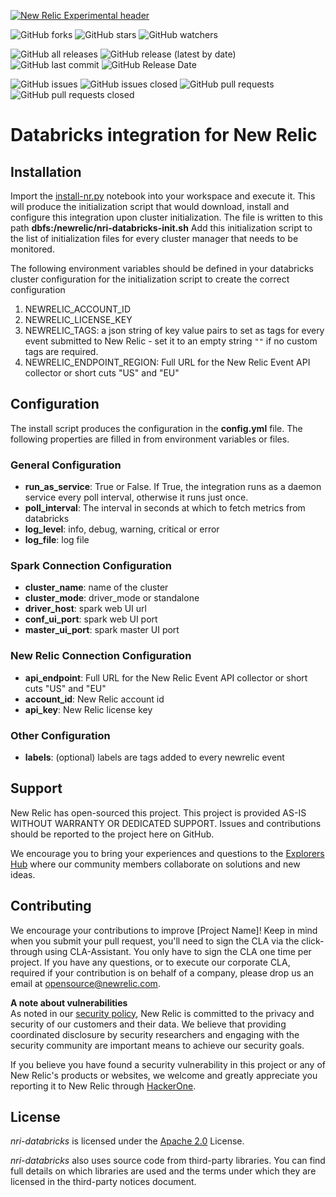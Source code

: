   
    
[![New Relic Experimental header](https://github.com/newrelic/opensource-website/raw/master/src/images/categories/Experimental.png)](https://opensource.newrelic.com/oss-category/#new-relic-experimental)    
    
![GitHub forks](https://img.shields.io/github/forks/newrelic-experimental/nri-databricks?style=social)
![GitHub stars](https://img.shields.io/github/stars/newrelic-experimental/nri-databricks?style=social)
![GitHub watchers](https://img.shields.io/github/watchers/newrelic-experimental/nri-databricks?style=social)
    
![GitHub all releases](https://img.shields.io/github/downloads/newrelic-experimental/nri-databricks/total)
![GitHub release (latest by date)](https://img.shields.io/github/v/release/newrelic-experimental/nri-databricks)
![GitHub last commit](https://img.shields.io/github/last-commit/newrelic-experimental/nri-databricks)
![GitHub Release Date](https://img.shields.io/github/release-date/newrelic-experimental/nri-databricks)
    
![GitHub issues](https://img.shields.io/github/issues/newrelic-experimental/nri-databricks)
![GitHub issues closed](https://img.shields.io/github/issues-closed/newrelic-experimental/nri-databricks)
![GitHub pull requests](https://img.shields.io/github/issues-pr/newrelic-experimental/nri-databricks)
![GitHub pull requests closed](https://img.shields.io/github/issues-pr-closed/newrelic-experimental/nri-databricks)
    
# Databricks integration for New Relic    
  
## Installation    

Import the [install-nr.py](https://github.com/newrelic-experimental/nri-databricks/releases/download/v1.1.0/install-nr.py) notebook into your workspace and execute it. 
This will produce the initialization script that would download, install and configure this integration upon cluster initialization. 
The file is written to this path **dbfs:/newrelic/nri-databricks-init.sh**
Add this initialization script to the list of initialization files for every cluster manager that needs to be monitored.

The following environment variables should be defined in your databricks cluster configuration for the initialization script to create the correct configuration

1. NEWRELIC_ACCOUNT_ID
2. NEWRELIC_LICENSE_KEY
3. NEWRELIC_TAGS: a json string of key value pairs to set as tags for every event submitted to New Relic - set it to an empty string `""` if no custom tags are required.
4. NEWRELIC_ENDPOINT_REGION: Full URL for the New Relic Event API collector or short cuts "US" and "EU"

## Configuration    

The install script produces the configuration in the **config.yml** file. The following properties are filled in from environment variables or files.
     
### General Configuration

- **run_as_service**: True or False. If True, the integration runs as a daemon service every poll interval, otherwise it runs just once.
- **poll_interval**: The interval in seconds at which to fetch metrics from databricks
- **log_level**: info, debug, warning, critical or error
- **log_file**: log file 

### Spark Connection Configuration

- **cluster_name**: name of the cluster  
- **cluster_mode**: driver_mode or standalone
- **driver_host**: spark web UI url
- **conf_ui_port**: spark web UI port
- **master_ui_port**: spark master UI port

### New Relic Connection Configuration

- **api_endpoint**: Full URL for the New Relic Event API collector or short cuts "US" and "EU"
- **account_id**: New Relic account id
- **api_key**: New Relic license key

### Other Configuration
- **labels**: (optional) labels are tags added to every newrelic event
    
## Support    
New Relic has open-sourced this project. This project is provided AS-IS WITHOUT WARRANTY OR DEDICATED SUPPORT. Issues and contributions should be reported to the project here on GitHub.    
    
We encourage you to bring your experiences and questions to the [Explorers Hub](https://discuss.newrelic.com) where our community members collaborate on solutions and new ideas.    


## Contributing    
We encourage your contributions to improve [Project Name]! Keep in mind when you submit your pull request, you'll need to sign the CLA via the click-through using CLA-Assistant. You only have to sign the CLA one time per project. If you have any questions, or to execute our corporate CLA, required if your contribution is on behalf of a company, please drop us an email at opensource@newrelic.com.    
    
**A note about vulnerabilities**    
As noted in our [security policy](../../security/policy), New Relic is committed to the privacy and security of our customers and their data. We believe that providing coordinated disclosure by security researchers and engaging with the security community are important means to achieve our security goals.    
    
If you believe you have found a security vulnerability in this project or any of New Relic's products or websites, we welcome and greatly appreciate you reporting it to New Relic through [HackerOne](https://hackerone.com/newrelic).    
    
    
## License    
*nri-databricks* is licensed under the [Apache 2.0](http://apache.org/licenses/LICENSE-2.0.txt) License.    
    
*nri-databricks* also uses source code from third-party libraries. You can find full details on which libraries are used and the terms under which they are licensed in the third-party notices document.
